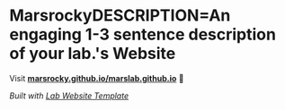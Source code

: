 
# MarsrockyDESCRIPTION=An engaging 1-3 sentence description of your lab.'s Website

Visit **[marsrocky.github.io/marslab.github.io](https://marsrocky.github.io/marslab.github.io)** 🚀

_Built with [Lab Website Template](https://greene-lab.gitbook.io/lab-website-template-docs)_
